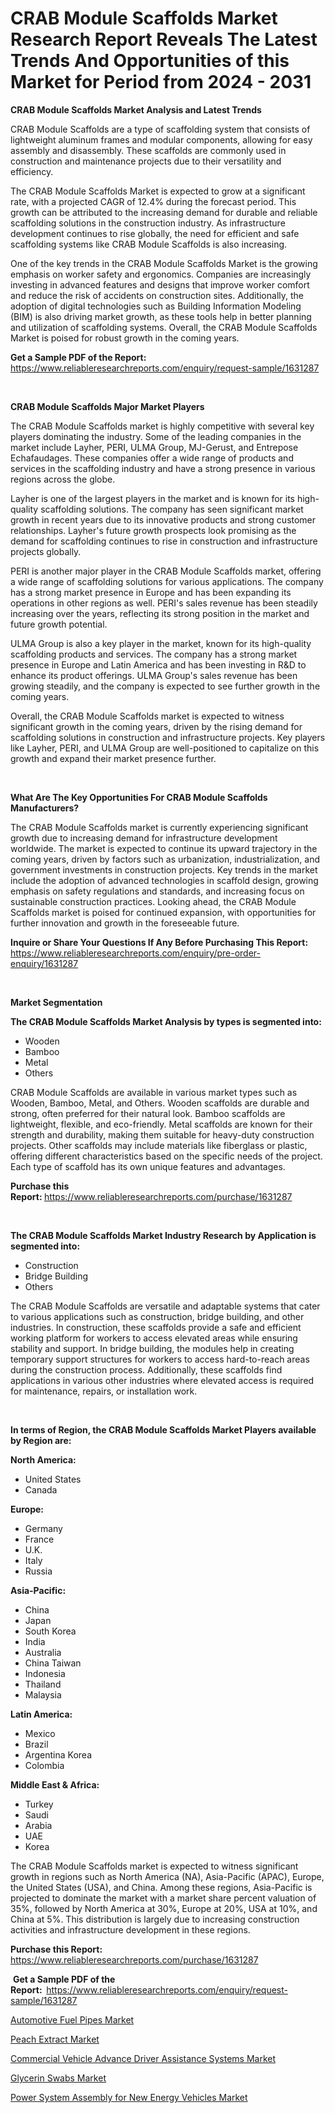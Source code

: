 <p><h1>CRAB Module Scaffolds Market Research Report Reveals The Latest Trends And Opportunities of this Market for Period from 2024 - 2031</h1></p><p><strong>CRAB Module Scaffolds Market Analysis and Latest Trends</strong></p>
<p><p>CRAB Module Scaffolds are a type of scaffolding system that consists of lightweight aluminum frames and modular components, allowing for easy assembly and disassembly. These scaffolds are commonly used in construction and maintenance projects due to their versatility and efficiency.</p><p>The CRAB Module Scaffolds Market is expected to grow at a significant rate, with a projected CAGR of 12.4% during the forecast period. This growth can be attributed to the increasing demand for durable and reliable scaffolding solutions in the construction industry. As infrastructure development continues to rise globally, the need for efficient and safe scaffolding systems like CRAB Module Scaffolds is also increasing.</p><p>One of the key trends in the CRAB Module Scaffolds Market is the growing emphasis on worker safety and ergonomics. Companies are increasingly investing in advanced features and designs that improve worker comfort and reduce the risk of accidents on construction sites. Additionally, the adoption of digital technologies such as Building Information Modeling (BIM) is also driving market growth, as these tools help in better planning and utilization of scaffolding systems. Overall, the CRAB Module Scaffolds Market is poised for robust growth in the coming years.</p></p>
<p><strong>Get a Sample PDF of the Report:&nbsp;</strong> <a href="https://www.reliableresearchreports.com/enquiry/request-sample/1631287">https://www.reliableresearchreports.com/enquiry/request-sample/1631287</a></p>
<p>&nbsp;</p>
<p><strong>CRAB Module Scaffolds Major Market Players</strong></p>
<p><p>The CRAB Module Scaffolds market is highly competitive with several key players dominating the industry. Some of the leading companies in the market include Layher, PERI, ULMA Group, MJ-Gerust, and Entrepose Echafaudages. These companies offer a wide range of products and services in the scaffolding industry and have a strong presence in various regions across the globe.</p><p>Layher is one of the largest players in the market and is known for its high-quality scaffolding solutions. The company has seen significant market growth in recent years due to its innovative products and strong customer relationships. Layher's future growth prospects look promising as the demand for scaffolding continues to rise in construction and infrastructure projects globally.</p><p>PERI is another major player in the CRAB Module Scaffolds market, offering a wide range of scaffolding solutions for various applications. The company has a strong market presence in Europe and has been expanding its operations in other regions as well. PERI's sales revenue has been steadily increasing over the years, reflecting its strong position in the market and future growth potential.</p><p>ULMA Group is also a key player in the market, known for its high-quality scaffolding products and services. The company has a strong market presence in Europe and Latin America and has been investing in R&D to enhance its product offerings. ULMA Group's sales revenue has been growing steadily, and the company is expected to see further growth in the coming years.</p><p>Overall, the CRAB Module Scaffolds market is expected to witness significant growth in the coming years, driven by the rising demand for scaffolding solutions in construction and infrastructure projects. Key players like Layher, PERI, and ULMA Group are well-positioned to capitalize on this growth and expand their market presence further.</p></p>
<p>&nbsp;</p>
<p><strong>What Are The Key Opportunities For CRAB Module Scaffolds Manufacturers?</strong></p>
<p><p>The CRAB Module Scaffolds market is currently experiencing significant growth due to increasing demand for infrastructure development worldwide. The market is expected to continue its upward trajectory in the coming years, driven by factors such as urbanization, industrialization, and government investments in construction projects. Key trends in the market include the adoption of advanced technologies in scaffold design, growing emphasis on safety regulations and standards, and increasing focus on sustainable construction practices. Looking ahead, the CRAB Module Scaffolds market is poised for continued expansion, with opportunities for further innovation and growth in the foreseeable future.</p></p>
<p><strong>Inquire or Share Your Questions If Any Before Purchasing This Report:</strong> <a href="https://www.reliableresearchreports.com/enquiry/pre-order-enquiry/1631287">https://www.reliableresearchreports.com/enquiry/pre-order-enquiry/1631287</a></p>
<p>&nbsp;</p>
<p><strong>Market Segmentation</strong></p>
<p><strong>The CRAB Module Scaffolds Market Analysis by types is segmented into:</strong></p>
<p><ul><li>Wooden</li><li>Bamboo</li><li>Metal</li><li>Others</li></ul></p>
<p><p>CRAB Module Scaffolds are available in various market types such as Wooden, Bamboo, Metal, and Others. Wooden scaffolds are durable and strong, often preferred for their natural look. Bamboo scaffolds are lightweight, flexible, and eco-friendly. Metal scaffolds are known for their strength and durability, making them suitable for heavy-duty construction projects. Other scaffolds may include materials like fiberglass or plastic, offering different characteristics based on the specific needs of the project. Each type of scaffold has its own unique features and advantages.</p></p>
<p><strong>Purchase this Report:&nbsp;</strong><a href="https://www.reliableresearchreports.com/purchase/1631287">https://www.reliableresearchreports.com/purchase/1631287</a></p>
<p>&nbsp;</p>
<p><strong>The CRAB Module Scaffolds Market Industry Research by Application is segmented into:</strong></p>
<p><ul><li>Construction</li><li>Bridge Building</li><li>Others</li></ul></p>
<p><p>The CRAB Module Scaffolds are versatile and adaptable systems that cater to various applications such as construction, bridge building, and other industries. In construction, these scaffolds provide a safe and efficient working platform for workers to access elevated areas while ensuring stability and support. In bridge building, the modules help in creating temporary support structures for workers to access hard-to-reach areas during the construction process. Additionally, these scaffolds find applications in various other industries where elevated access is required for maintenance, repairs, or installation work.</p></p>
<p>&nbsp;</p>
<p><strong>In terms of Region, the CRAB Module Scaffolds Market Players available by Region are:</strong></p>
<p>
    <p> <strong> North America: </strong>
        <ul>
            <li>United States</li>
            <li>Canada</li>
        </ul>
        </p> 
    <p> <strong> Europe: </strong>
        <ul>
            <li>Germany</li>
            <li>France</li>
            <li>U.K.</li>
            <li>Italy</li>
            <li>Russia</li>
        </ul>
        </p> 
    <p> <strong> Asia-Pacific: </strong>
        <ul>
            <li>China</li>
            <li>Japan</li>
            <li>South Korea</li>
            <li>India</li>
            <li>Australia</li>
            <li>China Taiwan</li>
            <li>Indonesia</li>
            <li>Thailand</li>
            <li>Malaysia</li>
        </ul>
        </p> 
    <p> <strong> Latin America: </strong>
        <ul>
            <li>Mexico</li>
            <li>Brazil</li>
            <li>Argentina Korea</li>
            <li>Colombia</li>
        </ul>
        </p> 
    <p> <strong> Middle East & Africa: </strong>
        <ul>
            <li>Turkey</li>
            <li>Saudi</li>
            <li>Arabia</li>
            <li>UAE</li>
            <li>Korea</li>
        </ul>
    </p>
    </p>
<p><p>The CRAB Module Scaffolds market is expected to witness significant growth in regions such as North America (NA), Asia-Pacific (APAC), Europe, the United States (USA), and China. Among these regions, Asia-Pacific is projected to dominate the market with a market share percent valuation of 35%, followed by North America at 30%, Europe at 20%, USA at 10%, and China at 5%. This distribution is largely due to increasing construction activities and infrastructure development in these regions.</p></p>
<p><strong>Purchase this Report: </strong><a href="https://www.reliableresearchreports.com/purchase/1631287">https://www.reliableresearchreports.com/purchase/1631287</a></p>
<p>&nbsp;<strong>Get a Sample PDF of the Report:&nbsp;&nbsp;</strong><a href="https://www.reliableresearchreports.com/enquiry/request-sample/1631287">https://www.reliableresearchreports.com/enquiry/request-sample/1631287</a></p>
<p><strong></strong></p>
<p><p><a href="https://fearless-okapi-6c8.notion.site/Automotive-Fuel-Pipes-Market-Size-Share-Trends-Analysis-Report-By-Material-By-Type-By-End-user--8426b4974ab440d3b95ce27eb237390d">Automotive Fuel Pipes Market</a></p><p><a href="https://view.publitas.com/reportprime-1/peach-extract-market-with-the-goal-of-estimating-the-market-size-and-future-growth-potential-of-various-market-segments-based-on-component-applications-end-user-and-region/">Peach Extract Market</a></p><p><a href="https://scarlet-rocket-c63.notion.site/Commercial-Vehicle-Advance-Driver-Assistance-Systems-Market-Size-2024-2031-Global-Industrial-Analy-d7a1a055ac8b43a3b75f5a4ea45767a4">Commercial Vehicle Advance Driver Assistance Systems Market</a></p><p><a href="https://view.publitas.com/reportprime-1/glycerin-swabs-market-size-focuses-on-market-dynamics-in-depth-analysis-and-future-projections-of-its-market-forecasted-for-period-from-2024-to-2031/">Glycerin Swabs Market</a></p><p><a href="https://zircon-bluebell-299.notion.site/Power-System-Assembly-for-New-Energy-Vehicles-Market-Size-Share-Trends-Analysis-Report-By-Materia-8442a06dbc184110976da8d73a043f4f">Power System Assembly for New Energy Vehicles Market</a></p></p>